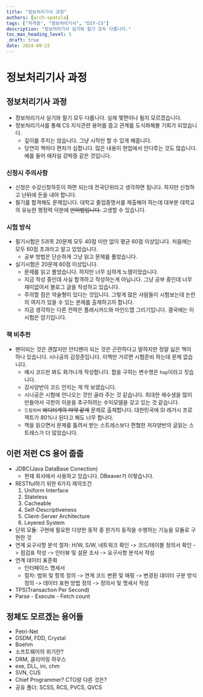 ```yaml
---
title: "정보처리기사 과정"
authors: [arch-spatula]
tags: ["자격증", "정보처리기사", "DIY-CS"]
description: "정보처리기사 실기와 필기 모두 다룹니다."
toc_max_heading_level: 5
_draft: true
date: 2024-09-23
---
```


# 정보처리기사 과정

## 정보처리기사 과정

- 정보처리기사 실기와 필기 모두 다룹니다. 실제 몇편이나 될지 모르겠습니다.
- 정보처리기사를 통해 CS 지식관련 용어를 줍고 관계를 도식화해볼 기회가 되었습니다. 
  - 깊이를 주지는 않습니다. 그냥 시작만 할 수 있게 해줍니다.
  - 당연히 책마다 편차가 심합니다. 많은 내용이 현업에서 안다루는 것도 많습니다. 예를 들어 애자일 강박증 같은 것입니다.

### 신청시 주의사항

- 신청은 수강신청하듯이 하면 되는데 전국단위라고 생각하면 됩니다. 하지만 신청하고 난뒤에 돈을 내야 합니다.
- 필기를 합격해도 문제입니다. 대학교 졸업증명서를 제출해야 하는데 대부분 대학교의 유능한 행정력 덕분에 ~~반어법입니다.~~ 고생할 수 있습니다.

### 시험 방식

- 필기시험은 5과목 20문제 모두 40점 미만 없이 평균 60점 이상입니다. 처음에는 모두 60점 초과라고 알고 있었습니다.
  - 공부 방법은 단순하게 그냥 읽고 문제를 풀었습니다.
- 실기시험은 20문제 60점 이상입니다.
  - 문제를 읽고 풀었습니다. 하지만 너무 심하게 노잼이었습니다.
  - 지금 작성 중인데 사실 합격하고 작성하는게 아닙니다. 그냥 공부 중인데 너무 재미없어서 블로그 글을 작성하고 있습니다.
  - 주의할 점은 약술형이 있다는 것입니다. 그렇게 많은 사람들이 시험보는데 논란의 여지가 있을 수 있는 문제를 출제하고자 합니다.
  - 지금 생각하는 다른 전략은 플래시카드와 마인드맵 그리기입니다. 결국에는 이 시험은 암기입니다.

### 책 비추천

- 팬이되는 것은 괜찮지만 안티팬이 되는 것은 곤란하다고 말하지만 정말 싫은 책이 하나 있습니다. 시나공의 김정준입니다. 이책만 거르면 시험준비 하는데 문제 없습니다.
  - 예시 코드만 봐도 화가나게 작성합니다. 합을 구하는 변수명은 `hap`이라고 짓습니다. 
  - 강사양반이 코드 안치는 게 딱 보였습니다. 
  - 시나공은 시험에 안나오는 것만 골라 주는 것 같습니다. 최대한 재수생을 많이 만들어서 극한의 이윤을 추구하려는 수익모델을 갖고 있는 것 같습니다.
  - `드림위버` ~~에디터계의 마약 같게~~ 문제로 출제합니다. 대한민국에 SI 레거시 프로젝트가 80%나 된다고 해도 너무 합니다.
  - 책을 읽으면서 문제를 틀려서 받는 스트레스보다 편협한 저자양반의 글읽는 스트레스가 더 많았습니다.

## 이런 저런 CS 용어 줍줍

- JDBC(Java DataBase Conection) 
  - 현재 회사에서 사용하고 있습니다. DBeaver가 이렇습니다.
- RESTful하기 위한 6가지 제약조건
  1. Uniform Interface
  2. Stateless
  3. Cacheable
  4. Self-Descriptiveness
  5. Client-Server Architecture
  6. Leyered System
- 단위 모듈: 구현에 필요한 다양한 동작 중 한가지 동작을 수행하는 기능을 모듈로 구현한 것
- 연계 요구사항 분석 절차: H/W, S/W, 네트워크 확인 -> 코드/테이블 정의서 확인 -> 점검표 작성 -> 인터뷰 및 설문 조사 -> 요구사항 분석서 작성
- 연계 데이터 표준화
  - 인터페이스 명세서
  - 절차: 범위 및 항목 정의 -> 연계 코드 변환 및 매핑 -> 변경된 데이터 구분 방식 정의 -> 데이터 표현 방법 정의 -> 정의서 및 명세서 작성
- TPS(Transaction Per Second)
- Parse - Execute - Fetch count


## 정체도 모르겠는 용어들

- Petri-Net
- DSDM, FDD, Crystal 
- Boehm 
- 소프트웨어의 위기란?
- DRM, 클리어링 하우스
- exe, DLL, ini, chm 
- SVN, CUS 
- Chief Programmer? CTO랑 다른 것은?
- 공유 폴더: SCSS, RCS, PVCS, QVCS

